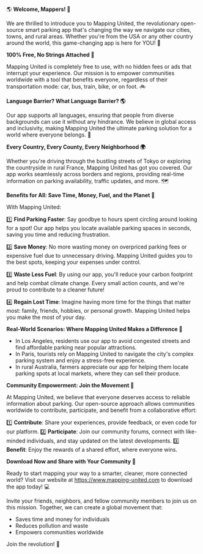 🌎 **Welcome, Mappers! 🤝** 

We are thrilled to introduce you to Mapping United, the revolutionary open-source smart parking app that's changing the way we navigate our cities, towns, and rural areas. Whether you're from the USA or any other country around the world, this game-changing app is here for YOU! 💖

**100% Free, No Strings Attached 🎁**

Mapping United is completely free to use, with no hidden fees or ads that interrupt your experience. Our mission is to empower communities worldwide with a tool that benefits everyone, regardless of their transportation mode: car, bus, train, bike, or on foot. 🚲

**Language Barrier? What Language Barrier? 🌎**

Our app supports all languages, ensuring that people from diverse backgrounds can use it without any hindrance. We believe in global access and inclusivity, making Mapping United the ultimate parking solution for a world where everyone belongs. 🌟

**Every Country, Every County, Every Neighborhood 🌍**

Whether you're driving through the bustling streets of Tokyo or exploring the countryside in rural France, Mapping United has got you covered. Our app works seamlessly across borders and regions, providing real-time information on parking availability, traffic updates, and more. 🗺️

**Benefits for All: Save Time, Money, Fuel, and the Planet 🌟**

With Mapping United:

1️⃣ **Find Parking Faster**: Say goodbye to hours spent circling around looking for a spot! Our app helps you locate available parking spaces in seconds, saving you time and reducing frustration.

2️⃣ **Save Money**: No more wasting money on overpriced parking fees or expensive fuel due to unnecessary driving. Mapping United guides you to the best spots, keeping your expenses under control.

3️⃣ **Waste Less Fuel**: By using our app, you'll reduce your carbon footprint and help combat climate change. Every small action counts, and we're proud to contribute to a cleaner future!

4️⃣ **Regain Lost Time**: Imagine having more time for the things that matter most: family, friends, hobbies, or personal growth. Mapping United helps you make the most of your day.

**Real-World Scenarios: Where Mapping United Makes a Difference 🌟**

* In Los Angeles, residents use our app to avoid congested streets and find affordable parking near popular attractions.
* In Paris, tourists rely on Mapping United to navigate the city's complex parking system and enjoy a stress-free experience.
* In rural Australia, farmers appreciate our app for helping them locate parking spots at local markets, where they can sell their produce.

**Community Empowerment: Join the Movement 🌈**

At Mapping United, we believe that everyone deserves access to reliable information about parking. Our open-source approach allows communities worldwide to contribute, participate, and benefit from a collaborative effort:

1️⃣ **Contribute**: Share your experiences, provide feedback, or even code for our platform.
2️⃣ **Participate**: Join our community forums, connect with like-minded individuals, and stay updated on the latest developments.
3️⃣ **Benefit**: Enjoy the rewards of a shared effort, where everyone wins.

**Download Now and Share with Your Community 🚀**

Ready to start mapping your way to a smarter, cleaner, more connected world? Visit our website at https://www.mapping-united.com to download the app today! 💻

Invite your friends, neighbors, and fellow community members to join us on this mission. Together, we can create a global movement that:

* Saves time and money for individuals
* Reduces pollution and waste
* Empowers communities worldwide

Join the revolution! 🌟